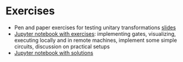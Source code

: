 # Exercises
 * Pen and paper exercises for testing unitary transformations [slides](../slides.pdf)
 * [Jupyter notebook with exercises](w3_01.ipynb): implementing gates, visualizing, executing locally and in remote machines, implement some simple circuits, discussion on practical setups
 * [Jupyter notebook with solutions](../solutions/w3_01_s.ipynb)
